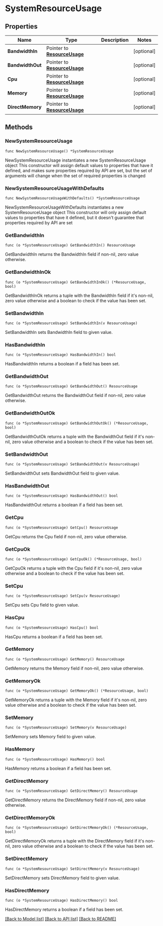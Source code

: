 # SystemResourceUsage

## Properties

Name | Type | Description | Notes
------------ | ------------- | ------------- | -------------
**BandwidthIn** | Pointer to [**ResourceUsage**](ResourceUsage.md) |  | [optional] 
**BandwidthOut** | Pointer to [**ResourceUsage**](ResourceUsage.md) |  | [optional] 
**Cpu** | Pointer to [**ResourceUsage**](ResourceUsage.md) |  | [optional] 
**Memory** | Pointer to [**ResourceUsage**](ResourceUsage.md) |  | [optional] 
**DirectMemory** | Pointer to [**ResourceUsage**](ResourceUsage.md) |  | [optional] 

## Methods

### NewSystemResourceUsage

`func NewSystemResourceUsage() *SystemResourceUsage`

NewSystemResourceUsage instantiates a new SystemResourceUsage object
This constructor will assign default values to properties that have it defined,
and makes sure properties required by API are set, but the set of arguments
will change when the set of required properties is changed

### NewSystemResourceUsageWithDefaults

`func NewSystemResourceUsageWithDefaults() *SystemResourceUsage`

NewSystemResourceUsageWithDefaults instantiates a new SystemResourceUsage object
This constructor will only assign default values to properties that have it defined,
but it doesn't guarantee that properties required by API are set

### GetBandwidthIn

`func (o *SystemResourceUsage) GetBandwidthIn() ResourceUsage`

GetBandwidthIn returns the BandwidthIn field if non-nil, zero value otherwise.

### GetBandwidthInOk

`func (o *SystemResourceUsage) GetBandwidthInOk() (*ResourceUsage, bool)`

GetBandwidthInOk returns a tuple with the BandwidthIn field if it's non-nil, zero value otherwise
and a boolean to check if the value has been set.

### SetBandwidthIn

`func (o *SystemResourceUsage) SetBandwidthIn(v ResourceUsage)`

SetBandwidthIn sets BandwidthIn field to given value.

### HasBandwidthIn

`func (o *SystemResourceUsage) HasBandwidthIn() bool`

HasBandwidthIn returns a boolean if a field has been set.

### GetBandwidthOut

`func (o *SystemResourceUsage) GetBandwidthOut() ResourceUsage`

GetBandwidthOut returns the BandwidthOut field if non-nil, zero value otherwise.

### GetBandwidthOutOk

`func (o *SystemResourceUsage) GetBandwidthOutOk() (*ResourceUsage, bool)`

GetBandwidthOutOk returns a tuple with the BandwidthOut field if it's non-nil, zero value otherwise
and a boolean to check if the value has been set.

### SetBandwidthOut

`func (o *SystemResourceUsage) SetBandwidthOut(v ResourceUsage)`

SetBandwidthOut sets BandwidthOut field to given value.

### HasBandwidthOut

`func (o *SystemResourceUsage) HasBandwidthOut() bool`

HasBandwidthOut returns a boolean if a field has been set.

### GetCpu

`func (o *SystemResourceUsage) GetCpu() ResourceUsage`

GetCpu returns the Cpu field if non-nil, zero value otherwise.

### GetCpuOk

`func (o *SystemResourceUsage) GetCpuOk() (*ResourceUsage, bool)`

GetCpuOk returns a tuple with the Cpu field if it's non-nil, zero value otherwise
and a boolean to check if the value has been set.

### SetCpu

`func (o *SystemResourceUsage) SetCpu(v ResourceUsage)`

SetCpu sets Cpu field to given value.

### HasCpu

`func (o *SystemResourceUsage) HasCpu() bool`

HasCpu returns a boolean if a field has been set.

### GetMemory

`func (o *SystemResourceUsage) GetMemory() ResourceUsage`

GetMemory returns the Memory field if non-nil, zero value otherwise.

### GetMemoryOk

`func (o *SystemResourceUsage) GetMemoryOk() (*ResourceUsage, bool)`

GetMemoryOk returns a tuple with the Memory field if it's non-nil, zero value otherwise
and a boolean to check if the value has been set.

### SetMemory

`func (o *SystemResourceUsage) SetMemory(v ResourceUsage)`

SetMemory sets Memory field to given value.

### HasMemory

`func (o *SystemResourceUsage) HasMemory() bool`

HasMemory returns a boolean if a field has been set.

### GetDirectMemory

`func (o *SystemResourceUsage) GetDirectMemory() ResourceUsage`

GetDirectMemory returns the DirectMemory field if non-nil, zero value otherwise.

### GetDirectMemoryOk

`func (o *SystemResourceUsage) GetDirectMemoryOk() (*ResourceUsage, bool)`

GetDirectMemoryOk returns a tuple with the DirectMemory field if it's non-nil, zero value otherwise
and a boolean to check if the value has been set.

### SetDirectMemory

`func (o *SystemResourceUsage) SetDirectMemory(v ResourceUsage)`

SetDirectMemory sets DirectMemory field to given value.

### HasDirectMemory

`func (o *SystemResourceUsage) HasDirectMemory() bool`

HasDirectMemory returns a boolean if a field has been set.


[[Back to Model list]](../README.md#documentation-for-models) [[Back to API list]](../README.md#documentation-for-api-endpoints) [[Back to README]](../README.md)



